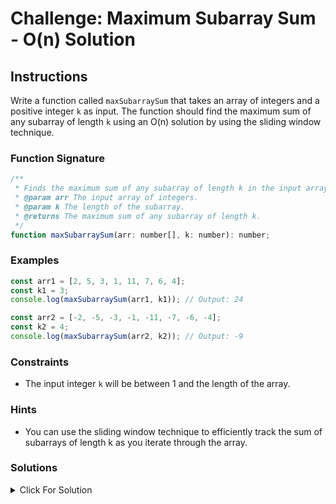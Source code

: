 # Challenge: Maximum Subarray Sum - O(n) Solution

## Instructions

Write a function called `maxSubarraySum` that takes an array of integers and a positive integer `k` as input. The function should find the maximum sum of any subarray of length `k` using an O(n) solution by using the sliding window technique.

### Function Signature

```js
/**
 * Finds the maximum sum of any subarray of length k in the input array using an O(n^2) solution.
 * @param arr The input array of integers.
 * @param k The length of the subarray.
 * @returns The maximum sum of any subarray of length k.
 */
function maxSubarraySum(arr: number[], k: number): number;
```

### Examples

```js
const arr1 = [2, 5, 3, 1, 11, 7, 6, 4];
const k1 = 3;
console.log(maxSubarraySum(arr1, k1)); // Output: 24

const arr2 = [-2, -5, -3, -1, -11, -7, -6, -4];
const k2 = 4;
console.log(maxSubarraySum(arr2, k2)); // Output: -9
```

### Constraints

- The input integer `k` will be between 1 and the length of the array.

### Hints

- You can use the sliding window technique to efficiently track the sum of subarrays of length k as you iterate through the array.

### Solutions

<details markdown="1">
  <summary>Click For Solution</summary>

```js
export function maxSubarraySum(arr: number[], k: number): number {
  let maxSum = 0;

  for (let i = 0; i < k; i++) {
    maxSum += arr[i];
  }

  let currentSum = maxSum;

  for (let i = k; i < arr.length; i++) {
    currentSum = currentSum - arr[i - k] + arr[i];
    maxSum = Math.max(maxSum, currentSum);
  }
  return maxSum;
}
```

### Explanation

- `maxSum` and `currentSum` are initialized to 0. These variables will be used to track the maximum sum and the sum of the current sliding window, respectively.

- The first loop (for-loop) calculates the sum of the first `k` elements in the array `arr` and assigns it to `maxSum`. This initializes the `currentSum` and `maxSum` for the first sliding window.

- `currentSum` is then set to the value of `maxSum`. This sets the initial sum of the current sliding window.

- The second loop (for-loop) starts at index `k` and iterates through the array `arr`. This loop implements the sliding window technique.

- Within the second loop, `currentSum` is updated using the sliding window concept. The element that leaves the window (at index `i - k`) is subtracted, and the new element entering the window (at index `i`) is added.

- An optional `console.log` statement logs the update of `currentSum` for visualization purposes, showing how the window slides and how the current sum changes.

- `maxSum` is updated using the `Math.max` function to keep track of the maximum sum encountered during the sliding window traversal.

- Finally, the function returns the `maxSum`, which represents the maximum sum of any subarray of length `k` in the input array.

Please note that the provided solution has a time complexity of O(n^2) due to the nested loops.

</details>
